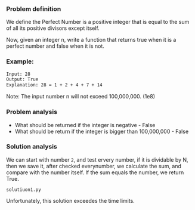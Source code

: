 ### Problem definition
We define the Perfect Number is a positive integer that is equal to the sum of all its positive divisors except itself.

Now, given an integer n, write a function that returns true when it is a perfect number and false when it is not.

### Example:
```bash
Input: 28
Output: True
Explanation: 28 = 1 + 2 + 4 + 7 + 14
```
Note: The input number n will not exceed 100,000,000. (1e8)

### Problem analysis
* What should be returned if the integer is negative - False
* What should be return if the integer is bigger than 100,000,000 - False

### Solution analysis
We can start with number `2`, and test ervery number, if it is dividable by N, then we save it, after checked everynumber, we calculate the sum, and compare with the number itself. If the sum equals the number, we return True.

`solutiuon1.py`

Unfortunately, this solution exceedes the time limits.